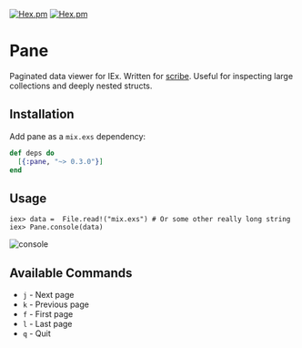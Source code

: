 [![Hex.pm](http://img.shields.io/hexpm/v/pane.svg)](https://hex.pm/packages/pane)
[![Hex.pm](http://img.shields.io/hexpm/dt/pane.svg)](https://hex.pm/packages/pane)

# Pane
Paginated data viewer for IEx. Written for [scribe](https://github.com/codedge-llc/scribe). Useful for inspecting large collections and
deeply nested structs.


## Installation

Add pane as a `mix.exs` dependency:
```elixir
def deps do
  [{:pane, "~> 0.3.0"}]
end
```

## Usage

    iex> data =  File.read!("mix.exs") # Or some other really long string
    iex> Pane.console(data)

![console](https://raw.githubusercontent.com/codedge-llc/pane/master/docs/console.png)

## Available Commands
* `j` - Next page
* `k` - Previous page
* `f` - First page
* `l` - Last page
* `q` - Quit
